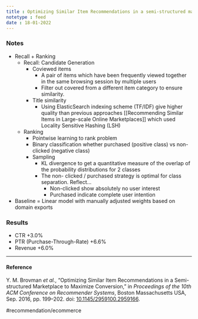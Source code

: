 ```yaml
---
title : Optimizing Similar Item Recommendations in a semi-structured marketplace to maximize conversion
notetype : feed
date : 18-01-2022
---
```




### Notes
- Recall + Ranking
	- Recall: Candidate Generation
		- Coviewed items
			- A pair of items which have been frequently viewed together in the same browsing session by multiple users
			- Filter out covered from a different item category to ensure similarity.
		- Title similarity
			- Using ElasticSearch indexing scheme (TF/IDF) give higher quality than previous approaches [[Recommending Similar Items in Large-scale Online Marketplaces]] which used Locality Sensitive Hashing (LSH)
	- Ranking
		- Pointwise learning to rank problem
		-  Binary classification whether purchased (positive class) vs non-clicked (negative class)
		- Sampling
			- KL divergence to get a quantitative measure of the overlap of the probability distributions for 2 classes
			- The non- clicked / purchased strategy is optimal for class separation. Reflect…
				- Non-clicked show absolutely no user interest
				- Purchased indicate complete user intention
- Baseline = Linear model with manually adjusted weights based on domain exports



### Results
- CTR +3.0%
- PTR (Purchase-Through-Rate) +6.6%
- Revenue +6.0%


---

#### Reference

Y. M. Brovman _et al._, “Optimizing Similar Item Recommendations in a Semi-structured Marketplace to Maximize Conversion,” in _Proceedings of the 10th ACM Conference on Recommender Systems_, Boston Massachusetts USA, Sep. 2016, pp. 199–202. doi: [10.1145/2959100.2959166](https://doi.org/10.1145/2959100.2959166).


#recommendation/ecommerce 